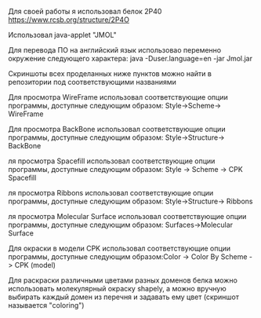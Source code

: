 Для своей работы я использовал белок 2P40 https://www.rcsb.org/structure/2P4O

Использовал java-applet "JMOL"

Для перевода ПО на английский язык использовао переменно окружение следующего характера: java -Duser.language=en -jar Jmol.jar

Скриншоты всех проделанных ниже пунктов можно найти в репозитории под соответствующими названиями

Для просмотра WireFrame использовал соответствующие опции программы, доступные следующим образом: Style->Scheme-> WireFrame

Для просмотра BackBone использовал соответствующие опции программы, доступные следующим образом: Style->Structure-> BackBone

ля просмотра Spacefill использовал соответствующие опции программы, доступные следующим образом: Style -> Scheme -> CPK Spacefill

ля просмотра Ribbons использовал соответствующие опции программы, доступные следующим образом: Style->Structure-> Ribbons

ля просмотра Molecular Surface использовал соответствующие опции программы, доступные следующим образом: Surfaces->Molecular Surface

Для окраски в модели CPK использовал соответствующие опции программы, доступные следующим образом:Color -> Color By Scheme -> CPK (model)

Для раскраски различными цветами разных доменов белка можно использовать молекулярный окраску shapely, а можно вручную выбирать каждый домен из перечня и задавать ему цвет (скриншот называется "coloring")

